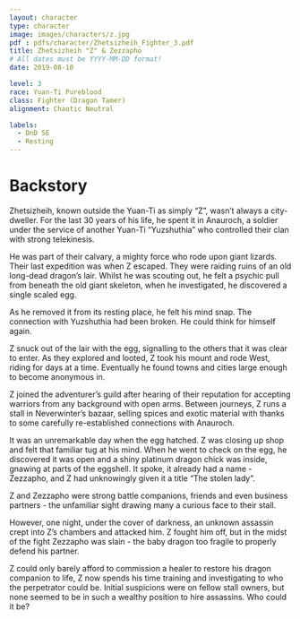 ```yaml
---
layout: character
type: character
image: images/characters/z.jpg
pdf : pdfs/character/Zhetsizheih_Fighter_3.pdf
title: Zhetsizheih "Z" & Zezzapho
# All dates must be YYYY-MM-DD format!
date: 2019-08-10

level: 3
race: Yuan-Ti Pureblood
class: Fighter (Dragon Tamer)
alignment: Chaotic Neutral

labels:
  - DnD 5E
  - Resting
---
```


# Backstory
Zhetsizheih, known outside the Yuan-Ti as simply “Z”, wasn’t always a city-dweller. For the last 30 years of his life, he spent it in Anauroch, a soldier under the service of another Yuan-Ti  “Yuzshuthia” who controlled their clan with strong telekinesis.


He was part of their calvary, a mighty force who rode upon giant lizards. Their last expedition was when Z escaped. They were raiding ruins of an old long-dead dragon’s lair. Whilst he was scouting out, he felt a psychic pull from beneath the old giant skeleton, when he investigated, he discovered a single scaled egg.

As he removed it from its resting place, he felt his mind snap. The connection with Yuzshuthia had been broken. He could think for himself again.

Z snuck out of the lair with the egg, signalling to the others that it was clear to enter. As they explored and looted, Z took his mount and rode West, riding for days at a time. Eventually he found towns and cities large enough to become anonymous in. 

Z joined the adventurer’s guild after hearing of their reputation for accepting warriors from any background with open arms. Between journeys, Z runs a stall in Neverwinter’s bazaar, selling spices and exotic material with thanks to some carefully re-established connections with Anauroch. 

It was an unremarkable day when the egg hatched. Z was closing up shop and felt that familiar tug at his mind. When he went to check on the egg, he discovered it was open and a shiny platinum dragon chick was inside, gnawing at parts of the eggshell. It spoke, it already had a name - Zezzapho, and Z had unknowingly given it a title “The stolen lady”.

Z and Zezzapho were strong battle companions, friends and even business partners - the unfamiliar sight drawing many a curious face to their stall.

However, one night, under the cover of darkness, an unknown assassin crept into Z’s chambers and attacked him. Z fought him off, but in the midst of the fight Zezzapho was slain - the baby dragon too fragile to properly defend his partner. 

Z could only barely afford to commission a healer to restore his dragon companion to life, Z now spends his time training and investigating to who the perpetrator could be. Initial suspicions were on fellow stall owners, but none seemed to be in such a wealthy position to hire assassins. Who could it be?
